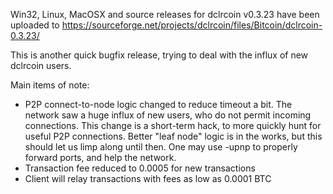 Win32, Linux, MacOSX and source releases for dclrcoin v0.3.23 have been uploaded to
https://sourceforge.net/projects/dclrcoin/files/Bitcoin/dclrcoin-0.3.23/

This is another quick bugfix release, trying to deal with the influx of new dclrcoin users.

Main items of note:

* P2P connect-to-node logic changed to reduce timeout a bit.  The network saw a huge influx of new users, who do not permit incoming connections.  This change is a short-term hack, to more quickly hunt for useful P2P connections.  Better "leaf node" logic is in the works, but this should let us limp along until then.  One may use -upnp to properly forward ports, and help the network.
* Transaction fee reduced to 0.0005 for new transactions
* Client will relay transactions with fees as low as 0.0001 BTC
